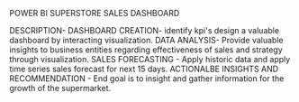 POWER BI SUPERSTORE SALES DASHBOARD

DESCRIPTION-
DASHBOARD CREATION- identify kpi's design a valuable dashboard by interacting visualization.
DATA ANALYSIS- Provide valuable insights to business entities regarding effectiveness of sales and strategy through visualization.
SALES FORECASTING - Apply historic data and apply time series sales forecast for next 15 days.
ACTIONALBE INSIGHTS AND RECOMMENDATION - End goal is to insight and gather information for the growth of the supermarket.  
